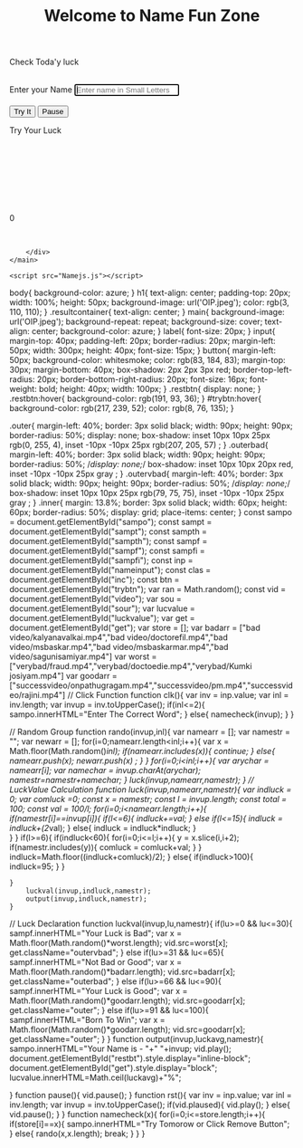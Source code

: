<!DOCTYPE html>
<html lang="en">
<head>
    <meta charset="UTF-8">
    <meta name="viewport" content="width=device-width, initial-scale=1.0">
    <title>Name Fun</title>
    <link rel="stylesheet" href="name.css">
</head>
<body>
    <header>
        <h1>Welcome to Name Fun Zone</h1>
    </header>
    <main>
        <p>Check Toda'y luck</p><br>
        <label for="name">Enter your Name</label>
        <input class="nameinput" id="nameinput" placeholder="Enter name in Small Letters" type="text" autofocus="on" autocomplete="on" required>
        <br><br>
        <button type="submit" id="trybtn" onclick="clk()">Try It</button>
        <button type="reset" id="restbt" class="restbtn" onclick="rst()">Pause</button>
        <div id="inc"></div>
        <div class="resultcontainer">
             <video id="video" width="320" height="240" controls style="display: none;">
                <source id="sour" src="bad video/kalyanavalkai.mp4" type="video/mp4">
                Your browser does not support the video tag.
              </video>
            <p id="sampo"> Try Your Luck </p><br>
            <p id="sampt">
            </p><br>
            <p id="sampth"></p><br>
            <p id="sampf"></p><br>
            <p id="sampfi">
                    <div class="outer" id="get">
                        <div class="inner">
                            <p id="luckvalue">0</p>
                        </div>
                    </div>
            </p><br>
            
        </div>
    </main>
       
    <script src="Namejs.js"></script>
</body>
</html>
body{
    background-color: azure;
}
h1{
    text-align: center;
    padding-top: 20px;
    width: 100%;
    height: 50px;
    background-image: url('OIP.jpeg');
    color: rgb(3, 110, 110);
}
.resultcontainer{
    text-align: center;
}
main{
    background-image: url('OIP.jpeg');
    background-repeat: repeat;
    background-size: cover;
    text-align: center;
    background-color: azure;
}
label{
    font-size: 20px;
}
input{
    margin-top: 40px;
    padding-left: 20px;
    border-radius: 20px;
    margin-left: 50px;
    width: 300px;
    height: 40px;
    font-size: 15px;
}
button{
    margin-left: 50px;
    background-color: whitesmoke;
    color: rgb(83, 184, 83);
    margin-top: 30px;
    margin-bottom: 40px;
    box-shadow: 2px 2px 3px red;
    border-top-left-radius: 20px;
    border-bottom-right-radius: 20px;
    font-size: 16px;
    font-weight: bold;
    height: 40px;
    width: 100px;
}
.restbtn{
    display: none;
}
.restbtn:hover{
    background-color: rgb(191, 93, 36);
}
#trybtn:hover{
    background-color: rgb(217, 239, 52);
    color: rgb(8, 76, 135);
}

.outer{
    margin-left: 40%;
    border: 3px solid black;
    width: 90px;
    height: 90px;
    border-radius: 50%;
    display: none;
    box-shadow: inset 10px 10px 25px rgb(0, 255, 4), inset -10px -10px 25px rgb(207, 205, 57) ;
}
.outerbad{
    margin-left: 40%;
    border: 3px solid black;
    width: 90px;
    height: 90px;
    border-radius: 50%;
    /*display: none;*/
    box-shadow: inset 10px 10px 20px red, inset -10px -10px 25px gray ;
}
.outervbad{
    margin-left: 40%;
    border: 3px solid black;
    width: 90px;
    height: 90px;
    border-radius: 50%;
    /*display: none;*/
    box-shadow: inset 10px 10px 25px rgb(79, 75, 75), inset -10px -10px 25px gray ;
}
.inner{
    margin: 13.8%;
    border: 3px solid black;
    width: 60px;
    height: 60px;
    border-radius: 50%;
    display: grid;
    place-items: center;
}
const sampo = document.getElementById("sampo");
const sampt = document.getElementById("sampt");
const sampth = document.getElementById("sampth");
const sampf = document.getElementById("sampf");
const sampfi = document.getElementById("sampfi");
const inp = document.getElementById("nameinput");
const clas = document.getElementById("inc");
const btn = document.getElementById("trybtn");
var ran = Math.random();
const vid = document.getElementById("video");
var sou = document.getElementById("sour");
var lucvalue = document.getElementById("luckvalue");
var get = document.getElementById("get");
var store = [];
var badarr = ["bad video/kalyanavalkai.mp4","bad video/doctorefil.mp4","bad video/msbaskar.mp4","bad video/msbaskarmar.mp4","bad video/sagunisamiyar.mp4"]
var worst = ["verybad/fraud.mp4","verybad/doctoedie.mp4","verybad/Kumki josiyam.mp4"]
var goodarr =["successvideo/onpathugragam.mp4","successvideo/pm.mp4","successvideo/rajini.mp4"]
// Click Function
function clk(){
    var inv = inp.value;
    var inl = inv.length;
    var invup = inv.toUpperCase();
    if(inl<=2){
        sampo.innerHTML="Enter The Correct Word";
    }
    else{
       namecheck(invup);
    }
}

// Random Group
function rando(invup,inl){
    var namearr = [];
    var namestr = "";
    var newarr = [];
    for(i=0;namearr.length<inl;i++){
        var x = Math.floor(Math.random()*inl);
        if(namearr.includes(x)){
            continue;
        }
        else{
            namearr.push(x);
           newarr.push(x) ;
        }
    }
    for(i=0;i<inl;i++){
       var arychar = namearr[i];
       var namechar = invup.charAt(arychar);
       namestr=namestr+namechar;
    }
    luck(invup,namearr,namestr);
}
// LuckValue Calculation
function luck(invup,namearr,namestr){
    var indluck = 0;
    var comluck =0;
    const x = namestr;
    const l = invup.length;
    const total = 100;
    const val = 100/l; 
    for(i=0;i<namearr.length;i++){
        if(namestr[i]==invup[i]){
            if(l<=6){
                indluck+=val;
            }
            else if(l<=15){
                indluck = indluck+(2*val);
            }
            else{
                indluck = indluck*indluck;
            }  
        }
    }
    if(l>=6){
        if(indluck<60){
            for(i=0;i<=l;i++){
              y =  x.slice(i,i+2);
              if(namestr.includes(y)){
                comluck = comluck+val;
              }
            }
            indluck=Math.floor((indluck+comluck)/2);
        }
        else{
            if(indluck>100){
                indluck=95;
            }
        }
        
    }
        luckval(invup,indluck,namestr);
        output(invup,indluck,namestr);
    }


// Luck Declaration
function luckval(invup,lu,namestr){
    if(lu>=0 && lu<=30){
        sampf.innerHTML="Your Luck is Bad";
        var x = Math.floor(Math.random()*worst.length);
        vid.src=worst[x];
        get.className="outervbad";
    }
    else if(lu>=31 && lu<=65){
        sampf.innerHTML="Not Bad or Good";
        var x = Math.floor(Math.random()*badarr.length);
        vid.src=badarr[x];
        get.className="outerbad";
    }
    else if(lu>=66 && lu<=90){
        sampf.innerHTML="Your Luck is Good";
        var x = Math.floor(Math.random()*goodarr.length);
        vid.src=goodarr[x];
        get.className="outer";
    }
    else if(lu>=91 && lu<=100){
        sampf.innerHTML="Born To Win";
        var x = Math.floor(Math.random()*goodarr.length);
        vid.src=goodarr[x];
        get.className="outer";
    }
}
function output(invup,luckavg,namestr){
    sampo.innerHTML="Your Name is - "+" "+invup;
    vid.play();
    document.getElementById("restbt").style.display="inline-block";
    document.getElementById("get").style.display="block";
    lucvalue.innerHTML=Math.ceil(luckavg)+"%";
    
}
function pause(){
    vid.pause();
}
function rst(){
    var inv = inp.value;
    var inl = inv.length;
    var invup = inv.toUpperCase();
    if(vid.plaused){
        vid.play();
    }
    else{
        vid.pause();
    }
}
function namecheck(x){
    for(i=0;i<=store.length;i++){
        if(store[i]==x){
            sampo.innerHTML="Try Tomorow or Click Remove Button";
        }
        else{
             rando(x,x.length);
             break;
        }
    }
}
